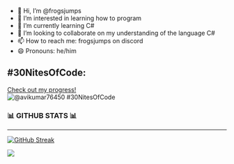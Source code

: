 - 👋 Hi, I’m @frogsjumps
- 👀 I’m interested in learning how to program
- 🌱 I’m currently learning C#
- 💞️ I’m looking to collaborate on my understanding of the language C#
- 📫 How to reach me: frogsjumps on discord
- 😄 Pronouns: he/him


## #30NitesOfCode:
  [Check out my progress!](https://www.codedex.io/@avikumar76450/30-nites-of-code)  
  ![@avikumar76450 #30NitesOfCode](https://www.codedex.io/api/petStatus?user=avikumar76450)

### 📊 GITHUB STATS 📊
--------------------------------
[![GitHub Streak](https://github-readme-streak-stats.herokuapp.com?user=frogsjumps&theme=javascript-dark)](https://git.io/streak-stats)















<a href="https://visitcount.itsvg.in">
  <img src="https://visitcount.itsvg.in/api?id=frogsjumps&label=Profile%20Views&color=0&icon=0&pretty=false" />
</a>
